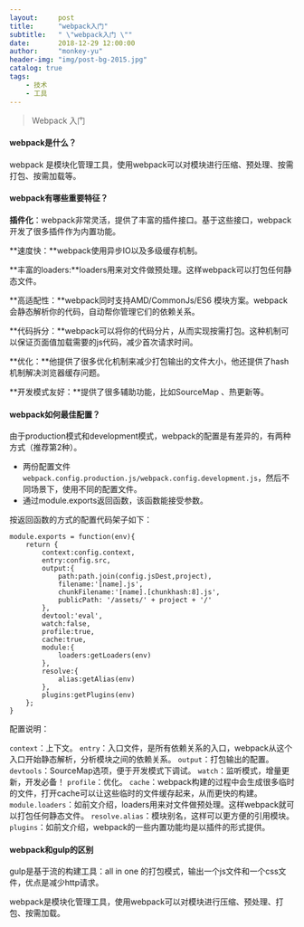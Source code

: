 ```yaml
---
layout:     post
title:      "webpack入门"
subtitle:   " \"webpack入门 \""
date:       2018-12-29 12:00:00
author:     "monkey-yu"
header-img: "img/post-bg-2015.jpg"
catalog: true
tags:
    - 技术
    - 工具
---
```


> Webpack 入门

#### webpack是什么？

webpack 是模块化管理工具，使用webpack可以对模块进行压缩、预处理、按需打包、按需加载等。

#### webpack有哪些重要特征？

**插件化**：webpack非常灵活，提供了丰富的插件接口。基于这些接口，webpack开发了很多插件作为内置功能。

**速度快：**webpack使用异步IO以及多级缓存机制。

**丰富的loaders:**loaders用来对文件做预处理。这样webpack可以打包任何静态文件。

**高适配性：**webpack同时支持AMD/CommonJs/ES6 模块方案。webpack会静态解析你的代码，自动帮你管理它们的依赖关系。

**代码拆分：**webpack可以将你的代码分片，从而实现按需打包。这种机制可以保证页面值加载需要的js代码，减少首次请求时间。

**优化：**他提供了很多优化机制来减少打包输出的文件大小，他还提供了hash机制解决浏览器缓存问题。

**开发模式友好：**提供了很多辅助功能，比如SourceMap 、热更新等。

#### webpack如何最佳配置？

由于production模式和development模式，webpack的配置是有差异的，有两种方式（推荐第2种）。

- 两份配置文件`webpack.config.production.js/webpack.config.development.js`，然后不同场景下，使用不同的配置文件。
- 通过module.exports返回函数，该函数能接受参数。

按返回函数的方式的配置代码架子如下：

```
module.exports = function(env){
    return {
        context:config.context,
        entry:config.src,
        output:{
            path:path.join(config.jsDest,project),
            filename:'[name].js',
            chunkFilename:'[name].[chunkhash:8].js',
            publicPath: '/assets/' + project + '/'
        },
        devtool:'eval',
        watch:false,
        profile:true,
        cache:true,
        module:{
            loaders:getLoaders(env)
        },
        resolve:{
            alias:getAlias(env)
        },
        plugins:getPlugins(env)
    };
}
```

配置说明：

`context`：上下文。
`entry`：入口文件，是所有依赖关系的入口，webpack从这个入口开始静态解析，分析模块之间的依赖关系。
`output`：打包输出的配置。
`devtools`：SourceMap选项，便于开发模式下调试。
`watch`：监听模式，增量更新，开发必备！
`profile`：优化。
`cache`：webpack构建的过程中会生成很多临时的文件，打开cache可以让这些临时的文件缓存起来，从而更快的构建。
`module.loaders`：如前文介绍，loaders用来对文件做预处理。这样webpack就可以打包任何静态文件。
`resolve.alias`：模块别名，这样可以更方便的引用模块。
`plugins`：如前文介绍，webpack的一些内置功能均是以插件的形式提供。

#### webpack和gulp的区别

gulp是基于流的构建工具：all in one 的打包模式，输出一个js文件和一个css文件，优点是减少http请求。

webpack是模块化管理工具，使用webpack可以对模块进行压缩、预处理、打包、按需加载。





